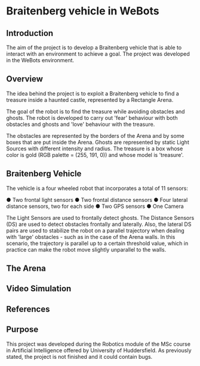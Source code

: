 # Braitenberg vehicle in WeBots

## Introduction
The aim of the project is to develop a Braitenberg vehicle that is able to  interact with an environment to achieve a goal. 
The project was developed in the WeBots environment.

## Overview
 The idea behind the project is to exploit a Braitenberg vehicle to find a treasure inside a haunted castle, represented by a Rectangle Arena. 

The goal of the robot is to find the treasure while avoiding obstacles and ghosts. 
The robot is developed to carry out 'fear' behaviour with both obstacles and ghosts and 'love' behaviour with the treasure.

The obstacles are represented by the borders of the Arena and by some boxes that are put inside the Arena. Ghosts are represented by static Light Sources with different intensity and radius. The treasure is a box whose color is gold (RGB palette = (255, 191, 0)) and whose model is 'treasure'. 

## Braitenberg Vehicle
The vehicle is a four wheeled robot that incorporates a total of 11 sensors:

● Two frontal light sensors
● Two frontal distance sensors
● Four lateral distance sensors, two for each side
● Two GPS sensors
● One Camera

The Light Sensors are used to frontally detect ghosts. 
The Distance Sensors (DS) are used to detect obstacles frontally and laterally. Also, the lateral DS pairs are used to stabilize the robot on a parallel trajectory when dealing with 'large' obstacles - such as in the case of the Arena walls. In this scenario, the trajectory is parallel up to a certain threshold value, which in practice can make the robot move slightly unparallel to the walls.

## The Arena


## Video Simulation


## References

## Purpose
This project was developed during the Robotics module of the MSc course in Artificial Intelligence offered by University of Huddersfield.
As previously stated, the project is not finished and it could contain bugs.
